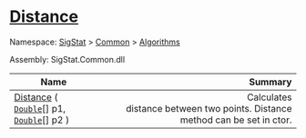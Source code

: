 # [Distance](./Dtw-100664151.md)

Namespace: [SigStat]() > [Common](./../../README.md) > [Algorithms](./../README.md)

Assembly: SigStat.Common.dll

| Name | Summary  |
| ------| -----------:|
| [Distance](./Dtw-100664151.md) ( [`Double`](https://docs.microsoft.com/en-us/dotnet/api/System.Double)[] p1, [`Double`](https://docs.microsoft.com/en-us/dotnet/api/System.Double)[] p2 ) | <img width=225/>Calculates distance between two points.  Distance method can be set in ctor.

